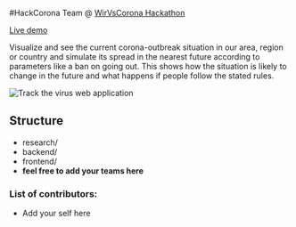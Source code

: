 #HackCorona Team @ [WirVsCorona Hackathon](https://wirvsvirushackathon.org)

[Live demo](http://track-the-virus-v3.s3-website.eu-central-1.amazonaws.com)

Visualize and see the current corona-outbreak situation in our area, region or country and simulate its spread in the nearest future according to parameters like a ban on going out. This shows how the situation is likely to change in the future and what happens if people follow the stated rules.

![Track the virus web application](https://i.imgur.com/1M3EiJH.png)


## Structure
* research/
* backend/
* frontend/
* **feel free to add your teams here**


### List of contributors:
* Add your self here
